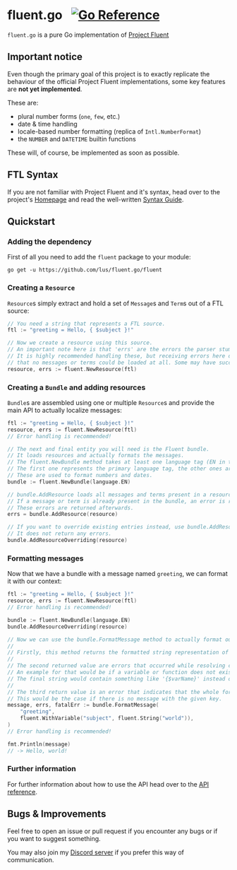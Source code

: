 # fluent.go &nbsp; [![Go Reference](https://pkg.go.dev/badge/github.com/lus/fluent.go/fluent.svg)](https://pkg.go.dev/github.com/lus/fluent.go/fluent)

`fluent.go` is a pure Go implementation of [Project Fluent](https://projectfluent.org)

## Important notice

Even though the primary goal of this project is to exactly replicate the behaviour of the official Project Fluent
implementations,
some key features are **not yet implemented**.

These are:

* plural number forms (`one`, `few`, etc.)
* date & time handling
* locale-based number formatting (replica of `Intl.NumberFormat`)
* the `NUMBER` and `DATETIME` builtin functions

These will, of course, be implemented as soon as possible.

## FTL Syntax

If you are not familiar with Project Fluent and it's syntax, head over to the project's
[Homepage](https://projectfluent.org) and read the well-written [Syntax Guide](https://projectfluent.org/fluent/guide).

## Quickstart

### Adding the dependency

First of all you need to add the `fluent` package to your module:

```shell
go get -u https://github.com/lus/fluent.go/fluent
```

### Creating a `Resource`

`Resource`s simply extract and hold a set of `Message`s and `Term`s out of a FTL source:

```go
// You need a string that represents a FTL source.
ftl := "greeting = Hello, { $subject }!"

// Now we create a resource using this source.
// An important note here is that 'errs' are the errors the parser stumbled upon during parsing.
// It is highly recommended handling these, but receiving errors here does not necessarily mean
// that no messages or terms could be loaded at all. Some may have succeeded. 
resource, errs := fluent.NewResource(ftl)
```

### Creating a `Bundle` and adding resources

`Bundle`s are assembled using one or multiple `Resource`s and provide the main API to actually localize messages:

```go
ftl := "greeting = Hello, { $subject }!"
resource, errs := fluent.NewResource(ftl)
// Error handling is recommended!

// The next and final entity you will need is the Fluent bundle.
// It loads resources and actually formats the messages.
// The fluent.NewBundle method takes at least one language tag (EN in this case).
// The first one represents the primary language tag, the other ones are fallbacks.
// These are used to format numbers and dates.
bundle := fluent.NewBundle(language.EN)

// bundle.AddResource loads all messages and terms present in a resource into the bundle.
// If a message or term is already present in the bundle, an error is raised and the entry is skipped.
// These errors are returned afterwards.
errs = bundle.AddResource(resource)

// If you want to override existing entries instead, use bundle.AddResourceOverriding.
// It does not return any errors.
bundle.AddResourceOverriding(resource)
```

### Formatting messages

Now that we have a bundle with a message named `greeting`, we can format it with our context:

```go
ftl := "greeting = Hello, { $subject }!"
resource, errs := fluent.NewResource(ftl)
// Error handling is recommended!

bundle := fluent.NewBundle(language.EN)
bundle.AddResourceOverriding(resource)

// Now we can use the bundle.FormatMessage method to actually format our greeting.
//
// Firstly, this method returns the formatted string representation of the message.
//
// The second returned value are errors that occurred while resolving certain parts of the message.
// An example for that would be if a variable or function does not exist.
// The final string would contain something like '{$varName}' instead of the actual value in that case.
//
// The third return value is an error that indicates that the whole formatting process failed.
// This would be the case if there is no message with the given key.
message, errs, fatalErr := bundle.FormatMessage(
	"greeting",
	fluent.WithVariable("subject", fluent.String("world")),
)
// Error handling is recommended!

fmt.Println(message)
// -> Hello, world!
```

### Further information

For further information about how to use the API head over to the
[API reference](https://pkg.go.dev/github.com/lus/fluent.go/fluent).

## Bugs & Improvements

Feel free to open an issue or pull request if you encounter any bugs or if you want to suggest something.

You may also join my [Discord server](https://go.lus.pm/discord) if you prefer this way of communication.
